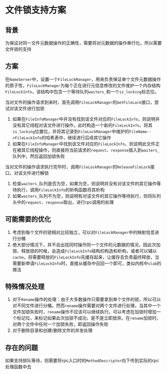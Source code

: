 

# 文件锁支持方案

## 背景

为保证对同一文件元数据操作的正确性，需要将对元数据的操作串行化，所以需要文件锁的支持

## 方案

在`NameServer`中，设置一个`FileLockManager`，用来负责保证单个文件元数据操作的原子性，`FiloLockManager`为每个正在进行元信息修改的文件维护一个内存结构`FileLockInfo`，该结构中包含一个等待队列`waiters_`和一个`is_locking`标志位。

当对文件的操作请求到来时，首先调用`FileLockManager`的`GetFileLock`接口，尝试对该文件进行加锁

1. 如果在`FileInfoManager`中并没有找到该文件对应的`FileLockInfo`，则说明并没有其它线程对该文件进行操作，此时构造一个新的`FileLockInfo`，将其`is_locking`位置位，并将其记录到`FileLockManager`中维护的`FileName-->FileLockInfo`的哈希表中，继续进行后续其它操作
2. 如果在`FileInfoManager`中找到该文件对应的`FileLockInfo`，则说明此文件正在被其它线程操作，则直接将当前请求的`request`、`response`插入到`waiters_`队列中，然后返回加锁失败

当对文件的操作请求执行完毕时，调用`FileLockManager`的`ReleaseFileLock`接口，对该文件进行解锁

1. 检查`waiters_`队列是否为空，如果为空，则说明并没有对该文件的其它操作等待执行，调用`FileLockInfo`的析构函数将其析构
2. 如果`waiters_`队列不为空，则说明有对该文件的其它操作等待执行，则将队列头中的`request`、`response`取出，进行rpc调用的处理

## 可能需要的优化

1. 考虑到每个文件的锁相对比较独立，可以对`FileLockManager`中的映射信息进行分桶
2. 绝大部分情况下，并不会出现同时操作同一个文件的元数据的情况，因此次加锁、释放锁的时候，会造成`FileLockInfo`结构的构造和析构，或者可以辅以`cache`，将需要释放的`FileLockInfo`先缓存起来，让缓存去负责最终释放，当需要新申请`FileLockInfo`时，直接从缓存中召回一个即可，类似内核中`slab`的做法

## 特殊情况处理

1. 对于`Rename`操作的处理：由于大多数操作只需要拿到单个文件的锁，所以可以对不同文件进行分桶。然而`rename`操作需要对两个文件进行处理，当其中一个文件加锁失败时，`rename`操作不应该可以继续执行。可以考虑在加锁时增加一个标记位，来标记如果此次加锁不成功，是不是立即放弃。在`rename`加锁时，对两个文件中任何一个加锁失败，即返回操作失败
2. 对于删除目录和创建/删除文件的并发处理


## 存在的问题

如果支持排队等待，则需要将rpc入口时的`MethodDescriptor`向下传到实际的rpc处理函数中去